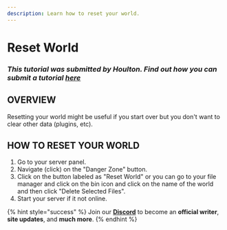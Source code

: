 ```yaml
---
description: Learn how to reset your world.
---
```


# Reset World

### *This tutorial was submitted by Houlton. Find out how you can submit a tutorial [_here_](../contribute.md)*

## OVERVIEW

Resetting your world might be useful if you start over but you don't want to clear other data (plugins, etc).

## HOW TO RESET YOUR WORLD

1. Go to your server panel.
2. Navigate (click) on the "Danger Zone" button.
3. Click on the button labeled as "Reset World" or you can go to your file manager and click on the bin icon and click on the name of the world and then click "Delete Selected Files".
4. Start your server if it not online.

{% hint style="success" %}
Join our **[Discord](https://invite.gg/minehutxyz)** to become an **official writer**, **site updates**, and **much more**.
{% endhint %}
